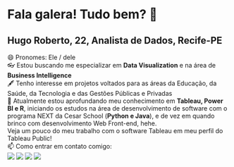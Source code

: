 <h1>Fala galera! Tudo bem? 🦕</h1>
<h2>Hugo Roberto, 22, Analista de Dados, Recife-PE</h2> 
😄 Pronomes: Ele / dele<br>
👓 Estou buscando me especializar em <strong>Data Visualization</strong> e na área de <strong>Business Intelligence</strong><br>
🖋️ Tenho interesse em projetos voltados para as áreas da Educação, da Saúde, da Tecnologia e das Gestões Públicas e Privadas<br>
📖 Atualmente estou aprofundando meu conhecimento em <strong>Tableau, Power BI e R</strong>, iniciando os estudos na área de desenvolvimento de software com o programa NEXT da Cesar School (<strong>Python e Java</strong>), e de vez em quando brinco com desenvolvimento Web Front-end, hehe.<br>
Veja um pouco do meu trabalho com o software Tableau em meu perfil do Tableau Public!<br>
📫 Como entrar em contato comigo:<br>
<div>
<a href="https://www.instagram.com/pega_a_viz/" target="_blank"><img src="https://img.shields.io/badge/-Instagram-%23E4405F?style=for-the-badge&logo=instagram&logoColor=white" target="_blank"></a>
<a href = "mailto:contato@hugooli2412"><img src="https://img.shields.io/badge/Gmail-D14836?style=for-the-badge&logo=gmail&logoColor=white" target="_blank"></a>
<a href="https://www.linkedin.com/in/hugo-roberto-de-oliveira/" target="_blank"><img src="https://img.shields.io/badge/-LinkedIn-%230077B5?style=for-the-badge&logo=linkedin&logoColor=white" target="_blank"></a>
  <a href="https://public.tableau.com/app/profile/hugo.roberto.de.oliveira#!/" target="_blank"><img src="https://img.shields.io/badge/Tableau-E97627?style=for-the-badge&logo=Tableau&logoColor=white" target="_blank"></a>
</div>

